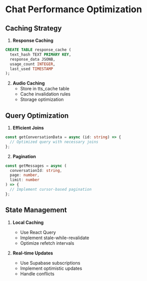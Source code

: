 # Chat Performance Optimization

## Caching Strategy

1. **Response Caching**
```sql
CREATE TABLE response_cache (
  text_hash TEXT PRIMARY KEY,
  response_data JSONB,
  usage_count INTEGER,
  last_used TIMESTAMP
);
```

2. **Audio Caching**
   - Store in tts_cache table
   - Cache invalidation rules
   - Storage optimization

## Query Optimization

1. **Efficient Joins**
```typescript
const getConversationData = async (id: string) => {
  // Optimized query with necessary joins
};
```

2. **Pagination**
```typescript
const getMessages = async (
  conversationId: string,
  page: number,
  limit: number
) => {
  // Implement cursor-based pagination
};
```

## State Management

1. **Local Caching**
   - Use React Query
   - Implement stale-while-revalidate
   - Optimize refetch intervals

2. **Real-time Updates**
   - Use Supabase subscriptions
   - Implement optimistic updates
   - Handle conflicts
